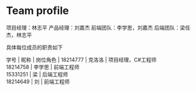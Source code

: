# Team profile

项目经理：林志平
产品经理：刘嘉杰
前端团队：李学思，刘嘉杰
后端团队：梁任杰，林志平

具体每位成员的职责如下

学号     | 昵称   | 岗位角色 |
18214777 | 克洛洛 | 项目经理，C#工程师<br/>
18214758 | 李学思 | 前端工程师<br/>
15331251 | 梁     | 后端工程师<br/>
18214649 | 刘     | 前端工程师<br/>
